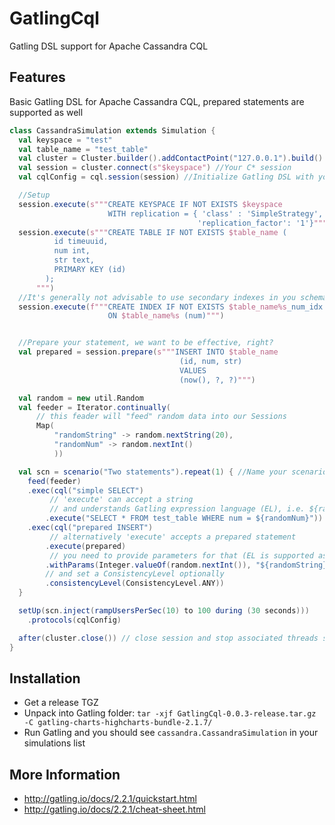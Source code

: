 GatlingCql
==========

Gatling DSL support for Apache Cassandra CQL

Features
--------

Basic Gatling DSL for Apache Cassandra CQL, prepared statements are supported as well

```scala
class CassandraSimulation extends Simulation {
  val keyspace = "test"
  val table_name = "test_table"
  val cluster = Cluster.builder().addContactPoint("127.0.0.1").build()
  val session = cluster.connect(s"$keyspace") //Your C* session
  val cqlConfig = cql.session(session) //Initialize Gatling DSL with your session

  //Setup
  session.execute(s"""CREATE KEYSPACE IF NOT EXISTS $keyspace 
                      WITH replication = { 'class' : 'SimpleStrategy', 
                                          'replication_factor': '1'}""")
  session.execute(s"""CREATE TABLE IF NOT EXISTS $table_name (
          id timeuuid,
          num int,
          str text,
          PRIMARY KEY (id)
        );
      """)
  //It's generally not advisable to use secondary indexes in you schema
  session.execute(f"""CREATE INDEX IF NOT EXISTS $table_name%s_num_idx 
                      ON $table_name%s (num)""")


  //Prepare your statement, we want to be effective, right?
  val prepared = session.prepare(s"""INSERT INTO $table_name 
                                      (id, num, str) 
                                      VALUES 
                                      (now(), ?, ?)""")

  val random = new util.Random
  val feeder = Iterator.continually( 
      // this feader will "feed" random data into our Sessions
      Map(
          "randomString" -> random.nextString(20), 
          "randomNum" -> random.nextInt()
          ))

  val scn = scenario("Two statements").repeat(1) { //Name your scenario
    feed(feeder)
    .exec(cql("simple SELECT") 
         // 'execute' can accept a string 
         // and understands Gatling expression language (EL), i.e. ${randomNum}
        .execute("SELECT * FROM test_table WHERE num = ${randomNum}")) 
    .exec(cql("prepared INSERT")
         // alternatively 'execute' accepts a prepared statement
        .execute(prepared)
         // you need to provide parameters for that (EL is supported as well)
        .withParams(Integer.valueOf(random.nextInt()), "${randomString}")
        // and set a ConsistencyLevel optionally
        .consistencyLevel(ConsistencyLevel.ANY)) 
  }

  setUp(scn.inject(rampUsersPerSec(10) to 100 during (30 seconds)))
    .protocols(cqlConfig)

  after(cluster.close()) // close session and stop associated threads started by the Java/Scala driver
}
```


Installation
------------

* Get a release TGZ
* Unpack into Gatling folder: ``tar -xjf GatlingCql-0.0.3-release.tar.gz -C gatling-charts-highcharts-bundle-2.1.7/``
* Run Gatling and you should see ``cassandra.CassandraSimulation`` in your simulations list

More Information
----------------
* http://gatling.io/docs/2.2.1/quickstart.html
* http://gatling.io/docs/2.2.1/cheat-sheet.html
